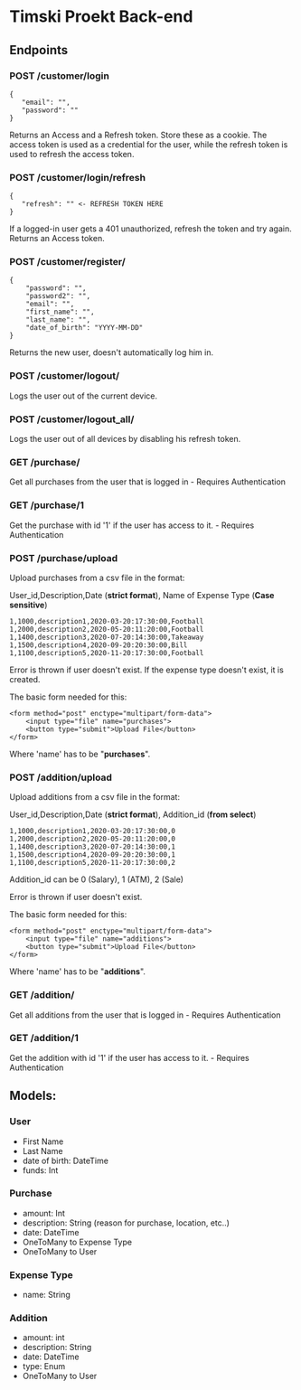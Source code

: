 # Timski Proekt Back-end

## Endpoints

### POST /customer/login

    {
       "email": "",
       "password": ""
    }

Returns an Access and a Refresh token. Store these as a cookie. The access token is used 
as a credential for the user, while the refresh token is used to refresh the access token.


### POST /customer/login/refresh

    {
       "refresh": "" <- REFRESH TOKEN HERE
    }

If a logged-in user gets a 401 unauthorized, refresh the token and try again.
Returns an Access token.

### POST /customer/register/

    {
        "password": "",
        "password2": "",
        "email": "",
        "first_name": "",
        "last_name": "",
        "date_of_birth": "YYYY-MM-DD"
    }

Returns the new user, doesn't automatically log him in.

### POST /customer/logout/

Logs the user out of the current device.

### POST /customer/logout_all/

Logs the user out of all devices by disabling his refresh token.

### GET /purchase/ 

Get all purchases from the user that is logged in - Requires Authentication

### GET /purchase/1

Get the purchase with id '1' if the user has access to it. - Requires Authentication

### POST /purchase/upload

Upload purchases from a csv file in the format:

User_id,Description,Date (**strict format**), Name of Expense Type (**Case sensitive**)

    1,1000,description1,2020-03-20:17:30:00,Football
    1,2000,description2,2020-05-20:11:20:00,Football
    1,1400,description3,2020-07-20:14:30:00,Takeaway
    1,1500,description4,2020-09-20:20:30:00,Bill
    1,1100,description5,2020-11-20:17:30:00,Football

Error is thrown if user doesn't exist. If the expense type doesn't exist, it is created.

The basic form needed for this:

    <form method="post" enctype="multipart/form-data">
        <input type="file" name="purchases">
        <button type="submit">Upload File</button>
    </form>

Where 'name' has to be "**purchases**".

### POST /addition/upload

Upload additions from a csv file in the format:

User_id,Description,Date (**strict format**), Addition_id (**from select**)

    1,1000,description1,2020-03-20:17:30:00,0
    1,2000,description2,2020-05-20:11:20:00,0
    1,1400,description3,2020-07-20:14:30:00,1
    1,1500,description4,2020-09-20:20:30:00,1
    1,1100,description5,2020-11-20:17:30:00,2

Addition_id can be 0 (Salary), 1 (ATM), 2 (Sale)

Error is thrown if user doesn't exist.

The basic form needed for this:

    <form method="post" enctype="multipart/form-data">
        <input type="file" name="additions">
        <button type="submit">Upload File</button>
    </form>

Where 'name' has to be "**additions**".

### GET /addition/ 

Get all additions from the user that is logged in - Requires Authentication

### GET /addition/1

Get the addition with id '1' if the user has access to it. - Requires Authentication

## Models:

### User
- First Name 
- Last Name 
- date of birth: DateTime 
- funds: Int

### Purchase
- amount: Int 
- description: String (reason for purchase, location, etc..)
- date: DateTime 
- OneToMany to Expense Type 
- OneToMany to User

### Expense Type
- name: String 

### Addition
- amount: int 
- description: String 
- date: DateTime 
- type: Enum 
- OneToMany to User
